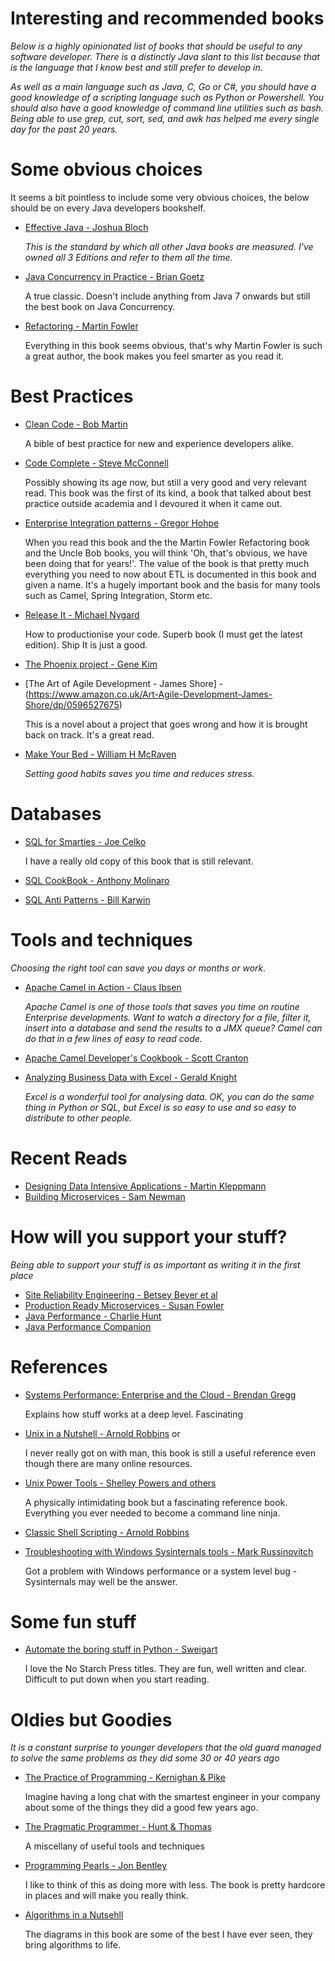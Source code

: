 # Interesting and recommended books

_Below is a highly opinionated list of books that should be useful to any software developer. There is a distinctly Java slant to this list because that is the language that I know best and still prefer to develop in._

_As well as a main language such as Java, C, Go or C#, you should have a good knowledge of a scripting language such as Python or Powershell. You should also have a good knowledge of command line utilities such as bash. Being able to use grep, cut, sort, sed, and awk has helped me every single day for the past 20 years._

# Some obvious choices

It seems a bit pointless to include some very obvious choices, the below should be on every Java developers bookshelf.

* [Effective Java - Joshua Bloch](https://www.amazon.co.uk/s/ref=nb_sb_ss_c_1_26?url=search-alias%3Daps&field-keywords=effective+java+3rd+edition&sprefix=effective+java+3rd+edition%2Caps%2C127&crid=2NRK2LLWA1T7Z)
   
   _This is the standard by which all other Java books are measured. I've owned all 3 Editions and refer to them all the time._
* [Java Concurrency in Practice - Brian Goetz](https://www.amazon.co.uk/Java-Concurrency-Practice-Brian-Goetz/dp/0321349601/ref=pd_sim_14_1?_encoding=UTF8&psc=1&refRID=X5Z0WH8KDBP6VG5W5T2X)

   A true classic. Doesn't include anything from Java 7 onwards but still the best book on Java Concurrency.   
* [Refactoring - Martin Fowler](https://www.amazon.co.uk/Refactoring-Improving-Design-Existing-Technology/dp/0201485672/ref=pd_sim_14_6?_encoding=UTF8&psc=1&refRID=XN1A5912TVNNCRWY37MK)

   Everything in this book seems obvious, that's why Martin Fowler is such a great author, the book makes you feel smarter as you read it.

# Best Practices

* [Clean Code - Bob Martin](https://www.amazon.co.uk/Clean-Code-Handbook-Software-Craftsmanship/dp/0132350882/ref=sr_1_3?ie=UTF8&qid=1520752628&sr=8-3&keywords=effective+java+3rd+edition&dpID=51bPR2V9fBL&preST=_SX218_BO1,204,203,200_QL40_&dpSrc=srch)

   A bible of best practice for new and experience developers alike.
* [Code Complete - Steve McConnell](https://www.amazon.co.uk/Code-Complete-Practical-Handbook-Construction/dp/0735619670/ref=pd_sim_14_3?_encoding=UTF8&psc=1&refRID=C8G2D3RHKE0VH5DKWKBP)

   Possibly showing its age now, but still a very good and very relevant read. This book was the first of its kind, a book that talked about best practice outside academia and I devoured it when it came out.
* [Enterprise Integration patterns - Gregor Hohpe](https://www.amazon.co.uk/Enterprise-Integration-Patterns-Designing-Addison-Wesley/dp/0321200683/ref=sr_1_3?s=books&ie=UTF8&qid=1520753396&sr=1-3&keywords=gregor+hohpe&dpID=51eqtvacK7L&preST=_SX218_BO1,204,203,200_QL40_&dpSrc=srch)

   When you read this book and the the Martin Fowler Refactoring book and the Uncle Bob books, you will think 'Oh, that's obvious, we have been doing that for years!'. The value of the book is that pretty much everything you need to now about ETL is documented in this book and given a name. It's a hugely important book and the basis for many tools such as Camel, Spring Integration, Storm etc. 
* [Release It - Michael Nygard](https://www.amazon.co.uk/Release-Design-Deploy-Production-Ready-Software/dp/1680502395/ref=sr_1_1?s=books&ie=UTF8&qid=1520753584&sr=1-1&keywords=release+it&dpID=41zOc0WXjzL&preST=_SX218_BO1,204,203,200_QL40_&dpSrc=srch)

  How to productionise your code. Superb book (I must get the latest edition). Ship It is just a good.
* [The Phoenix project - Gene Kim](https://www.amazon.co.uk/Phoenix-Project-DevOps-Helping-Business/dp/0988262509/ref=pd_sim_14_6?_encoding=UTF8&psc=1&refRID=K7NY9T0WAY09TP1TPW6K)

* [The Art of Agile Development - James Shore] - (https://www.amazon.co.uk/Art-Agile-Development-James-Shore/dp/0596527675)

   This is a novel about a project that goes wrong and how it is brought back on track. It's a great read.
* [Make Your Bed - William H McRaven](https://www.amazon.co.uk/Make-Your-Bed-things-change-ebook/dp/B0714M8P9Y/ref=sr_1_1?s=books&ie=UTF8&qid=1520754828&sr=1-1&keywords=make+your+bed)

   _Setting good habits saves you time and reduces stress._
   
# Databases
* [SQL for Smarties - Joe Celko](https://www.amazon.co.uk/Joe-Celkos-SQL-Smarties-Programming/dp/0128007613/ref=sr_1_1?s=books&ie=UTF8&qid=1520753436&sr=1-1&keywords=sql+for+smarties&dpID=418DAlD7WPL&preST=_SX218_BO1,204,203,200_QL40_&dpSrc=srch)

   I have a really old copy of this book that is still relevant.

* [SQL CookBook - Anthony Molinaro](https://www.amazon.co.uk/Cookbook-Cookbooks-OReilly-Anthony-Molinaro/dp/0596009763/ref=sr_1_1?s=books&ie=UTF8&qid=1520753467&sr=1-1&keywords=sql+cookbook&dpID=516Q77SFBAL&preST=_SX218_BO1,204,203,200_QL40_&dpSrc=srch)
* [SQL Anti Patterns - Bill Karwin](https://www.amazon.co.uk/SQL-Antipatterns-Programming-Pragmatic-Programmers/dp/1934356557/ref=sr_1_1?s=books&ie=UTF8&qid=1520753520&sr=1-1&keywords=sql+antipatterns&dpID=41w1oa0YarL&preST=_SX218_BO1,204,203,200_QL40_&dpSrc=srch)

# Tools and techniques

_Choosing the right tool can save you days or months or work._

* [Apache Camel in Action - Claus Ibsen](https://www.amazon.co.uk/Camel-Action-Second-Claus-Ibsen/dp/1617292931/ref=sr_1_1?s=books&ie=UTF8&qid=1520754532&sr=1-1&keywords=camel+in+action&dpID=51XIT-UyRIL&preST=_SX218_BO1,204,203,200_QL40_&dpSrc=srch)

   _Apache Camel is one of those tools that saves you time on routine Enterprise developments. Want to watch a directory for a file, filter it, insert into a database and send the results to a JMX queue? Camel can do that in a few lines of easy to read code._
* [Apache Camel Developer's Cookbook - Scott Cranton](https://www.amazon.co.uk/Developers-Cookbook-Integration-Accessible-Recipes/dp/1782170308/ref=pd_sim_14_5?_encoding=UTF8&psc=1&refRID=Q21FR1783E6X3XCEXF2J)
* [Analyzing Business Data with Excel - Gerald Knight](https://www.amazon.co.uk/Analyzing-Business-Excel-Gerald-Knight/dp/0596100736/ref=sr_1_sc_2?s=books&ie=UTF8&qid=1520754698&sr=1-2-spell&keywords=analyzing+bysiness+data+with+excel)

   _Excel is a wonderful tool for analysing data. OK, you can do the same thing in Python or SQL, but Excel is so easy to use and so easy to distribute to other people._

# Recent Reads

* [Designing Data Intensive Applications - Martin Kleppmann](https://www.amazon.co.uk/Designing-Data-Intensive-Applications-Reliable-Maintainable/dp/1449373321/ref=pd_sim_14_23?_encoding=UTF8&psc=1&refRID=NG9DXTGWXNKB31RVQDBP)
* [Building Microservices - Sam Newman](https://www.amazon.co.uk/Building-Microservices-Sam-Newman/dp/1491950358/ref=pd_sim_14_15?_encoding=UTF8&psc=1&refRID=FJ6KNS67T8XGSAXW75ZT)

# How will you support your stuff?

_Being able to support your stuff is as important as writing it in the first place_

* [Site Reliability Engineering - Betsey Beyer et al](https://www.amazon.co.uk/Site-Reliability-Engineering-Production-Systems/dp/149192912X/ref=pd_sim_14_8?_encoding=UTF8&psc=1&refRID=1NG23VV3799J2SG0NXSA)
* [Production Ready Microservices - Susan Fowler](https://www.amazon.co.uk/Production-Ready-Microservices-Standardized-Engineering-Organization/dp/1491965975/ref=pd_sim_14_6?_encoding=UTF8&psc=1&refRID=VTHJJC4K8FFKE2XP2G6Y)
* [Java Performance - Charlie Hunt](https://www.amazon.co.uk/Java-Performance-Addison-Wesley-Charlie-Hunt/dp/0137142528/ref=sr_1_2?s=books&ie=UTF8&qid=1520756293&sr=1-2&dpID=41CkZkiulFL&preST=_SX218_BO1,204,203,200_QL40_&dpSrc=srch)
* [Java Performance Companion](https://www.amazon.co.uk/Java-Performance-Companion-Charlie-Hunt/dp/0133796825/ref=pd_sim_14_1?_encoding=UTF8&psc=1&refRID=D31Y7JVN2ZVG2BXEJC3G)

   

# References

* [Systems Performance: Enterprise and the Cloud - Brendan Gregg](https://www.amazon.co.uk/Systems-Performance-Enterprise-Brendan-Gregg/dp/0133390098/ref=sr_1_1?ie=UTF8&qid=1520756172&sr=8-1&keywords=brendan+gregg&dpID=61siOL9Bm8L&preST=_SX218_BO1,204,203,200_QL40_&dpSrc=srch)

   Explains how stuff works at a deep level. Fascinating
* [Unix in a Nutshell - Arnold Robbins](https://www.amazon.co.uk/Unix-Nutshell-Desktop-Reference-Solaris-ebook/dp/B0043D2DL4/ref=sr_1_2?s=books&ie=UTF8&qid=1520753620&sr=1-2&keywords=unix+in+a+nutshell) or 

   I never really got on with man, this book is still a useful reference even though there are many online resources.
* [Unix Power Tools - Shelley Powers and others](https://www.amazon.co.uk/Unix-Power-Tools-Shelley-Powers-ebook/dp/B0043EWUT8/ref=sr_1_4?s=books&ie=UTF8&qid=1520753664&sr=1-4&keywords=unix+power+tools&dpID=51gxYqERHYL&preST=_SY445_QL70_&dpSrc=srch)

   A physically intimidating book but a fascinating reference book. Everything you ever needed to become a command line ninja.
* [Classic Shell Scripting - Arnold Robbins](https://www.amazon.co.uk/Classic-Shell-Scripting-Hidden-Commands-ebook/dp/B0043GXMPW/ref=sr_1_1?s=books&ie=UTF8&qid=1520753776&sr=1-1&keywords=classic+shell+scripting)
* [Troubleshooting with Windows Sysinternals tools - Mark Russinovitch](https://www.amazon.co.uk/Troubleshooting-Windows-Sysinternals-Tools-Russinovich/dp/0735684448/ref=sr_1_1?s=books&ie=UTF8&qid=1520753811&sr=1-1&keywords=mark+russinovich&dpID=514kDriqzhL&preST=_SX218_BO1,204,203,200_QL40_&dpSrc=srch)

   Got a problem with Windows performance or a system level bug - Sysinternals may well be the answer.

# Some fun stuff

* [Automate the boring stuff in Python - Sweigart](https://www.amazon.co.uk/Automate-Boring-Stuff-Python-Programming/dp/1593275994/ref=sr_1_1?s=books&ie=UTF8&qid=1520753868&sr=1-1&keywords=automate+the+boring+stuff+with+python&dpID=517XL4pO6jL&preST=_SX218_BO1,204,203,200_QL40_&dpSrc=srch)

   I love the No Starch Press titles. They are fun, well written and clear. Difficult to put down when you start reading.

# Oldies but Goodies

_It is a constant surprise to younger developers that the old guard managed to solve the same problems as they did some 30 or 40 years ago_

* [The Practice of Programming - Kernighan & Pike](https://www.amazon.co.uk/Practice-Programming-Professional-Computing/dp/020161586X/ref=sr_1_1?s=books&ie=UTF8&qid=1520753894&sr=1-1&keywords=the+practice+of+programming)

   Imagine having a long chat with the smartest engineer in your company about some of the things they did a good few years ago.
* [The Pragmatic Programmer - Hunt & Thomas](https://www.amazon.co.uk/Pragmatic-Programmer-Andrew-Hunt/dp/020161622X/ref=pd_bxgy_14_img_3?_encoding=UTF8&psc=1&refRID=XN1A5912TVNNCRWY37MK)

   A miscellany of useful tools and techniques
* [Programming Pearls - Jon Bentley](https://www.amazon.co.uk/Programming-Pearls-Joe-Bentley/dp/8177588583/ref=pd_sim_14_13?_encoding=UTF8&psc=1&refRID=FJ6KNS67T8XGSAXW75ZT)

  I like to think of this as doing more with less. The book is pretty hardcore in places and will make you really think.
 * [Algorithms in a Nutsehll](https://www.amazon.co.uk/Algorithms-Nutshell-Desktop-Quick-Reference/dp/1491948922/ref=sr_1_1?ie=UTF8&qid=1520753933&sr=8-1&keywords=algorithms+in+a+nutshell&dpID=51BKMjaGF4L&preST=_SY291_BO1,204,203,200_QL40_&dpSrc=srch)

   The diagrams in this book are some of the best I have ever seen, they bring algorithms to life.
